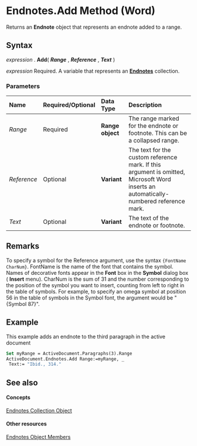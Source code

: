 
# Endnotes.Add Method (Word)

Returns an  **Endnote** object that represents an endnote added to a range.


## Syntax

 _expression_ . **Add**( **_Range_** , **_Reference_** , **_Text_** )

 _expression_ Required. A variable that represents an **[Endnotes](32676579-dd41-e83d-a305-fcc2b7cb4f64.md)** collection.


### Parameters



|**Name**|**Required/Optional**|**Data Type**|**Description**|
|:-----|:-----|:-----|:-----|
| _Range_|Required| **Range object**|The range marked for the endnote or footnote. This can be a collapsed range.|
| _Reference_|Optional| **Variant**|The text for the custom reference mark. If this argument is omitted, Microsoft Word inserts an automatically-numbered reference mark.|
| _Text_|Optional| **Variant**|The text of the endnote or footnote.|

## Remarks

To specify a symbol for the Reference argument, use the syntax  `{FontName CharNum}`. FontName is the name of the font that contains the symbol. Names of decorative fonts appear in the  **Font** box in the **Symbol** dialog box ( **Insert** menu). CharNum is the sum of 31 and the number corresponding to the position of the symbol you want to insert, counting from left to right in the table of symbols. For example, to specify an omega symbol at position 56 in the table of symbols in the Symbol font, the argument would be "{Symbol 87}".


## Example

This example adds an endnote to the third paragraph in the active document


```vb
Set myRange = ActiveDocument.Paragraphs(3).Range 
ActiveDocument.Endnotes.Add Range:=myRange, _ 
 Text:= "Ibid., 314."
```


## See also


#### Concepts


[Endnotes Collection Object](32676579-dd41-e83d-a305-fcc2b7cb4f64.md)
#### Other resources


[Endnotes Object Members](b70ef623-9c2a-6cb9-acb3-64d3f150b62a.md)

